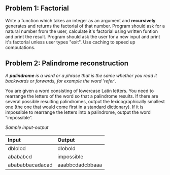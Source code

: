 ## Problem 1: Factorial

Write a function which takes an integer as an argument and **recursively** generates and returns the factorial of that number. Program should ask for a natural number from the user, calculate it's factorial using written funtion and print the result. Program should ask the user for a new input and print it's factorial unless user types "exit". Use caching to speed up computations.

## Problem 2: Palindrome reconstruction

*A **palindrome** is a word or a phrase that is the same whether you read it backwards or forwards, for example the word 'refer'.*

You are given a word consisting of lowercase Latin letters. You need to rearrange the letters of the word so that a palindrome results. If there are several possible resulting palindromes, output the lexicographically smallest one (the one that would come first in a standard dictionary). If it is impossible to rearrange the letters into a palindrome, output the word “impossible”.

*Sample input-output*

|    Input          |  Output          |
|:------------------|:-----------------|
| dblolod           | dlobold          |
| abababcd          | impossible       |
| abababbacadacad   | aaabbcdadcbbaaa  | 

